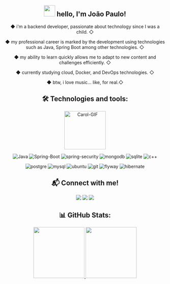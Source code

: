 <div align="center">
  
## <img src="https://media.giphy.com/media/hvRJCLFzcasrR4ia7z/giphy.gif" width="35px" height="35px"> hello, I'm João Paulo! </h2>
<div align="center">
<p>◆ i'm a backend developer, passionate about technology since I was a child. ◇</p>
<p>◆ my professional career is marked by the development using technologies such as Java, Spring Boot among other technologies. ◇</p>
<p>◆ my ability to learn quickly allows me to adapt to new content and challenges efficiently. ◇</p>
<p>◆ currently studying cloud, Docker, and DevOps technologies. ◇</p>
<p>◆ btw, i love music... like, for real.◇</p>
</div>

## 🛠 Technologies and tools:

<img align="center" alt="Carol-GIF" height="120" width="130" src="https://i.pinimg.com/originals/1a/56/ea/1a56eaaaf78869d7c6e0e620b2b98394.gif">
  
![Java](https://img.shields.io/badge/java-%23ED8B00.svg?style=for-the-badge&logo=openjdk&logoColor=white)
![Spring-Boot](https://img.shields.io/badge/Spring%20Boot-6DB33F.svg?style=for-the-badge&logo=Spring-Boot&logoColor=white)
![spring-security](https://img.shields.io/badge/Spring%20Security-6DB33F.svg?style=for-the-badge&logo=Spring-Security&logoColor=white)
![mongodb](https://img.shields.io/badge/MongoDB-47A248.svg?style=for-the-badge&logo=MongoDB&logoColor=white)
![sqlite](https://img.shields.io/badge/SQLite-003B57.svg?style=for-the-badge&logo=SQLite&logoColor=white)
![c++](https://img.shields.io/badge/C++-00599C.svg?style=for-the-badge&logo=C++&logoColor=white)

![postgre](https://img.shields.io/badge/PostgreSQL-4169E1.svg?style=for-the-badge&logo=PostgreSQL&logoColor=white)
![mysql](https://img.shields.io/badge/MySQL-4479A1.svg?style=for-the-badge&logo=MySQL&logoColor=white)
![ubuntu](https://img.shields.io/badge/Ubuntu-E95420.svg?style=for-the-badge&logo=Ubuntu&logoColor=white)
![git](https://img.shields.io/badge/Git-F05032.svg?style=for-the-badge&logo=Git&logoColor=white)
![flyway](https://img.shields.io/badge/Flyway-CC0200.svg?style=for-the-badge&logo=Flyway&logoColor=white)
![hibernate](https://img.shields.io/badge/Hibernate-59666C.svg?style=for-the-badge&logo=Hibernate&logoColor=white)

## 📬 Connect with me! 
</div>
  <div align="center">
    <a href="https://www.instagram.com/_ojoao.almeida/" target="_blank"> <img src="https://img.shields.io/badge/Instagram-E4405F?style=for-the-badge&logo=instagram&logoColor=white" target="_blank"></a>
      <a href="https://www.linkedin.com/in/joaopaulo23/" target="_blank"> <img src="https://img.shields.io/badge/LinkedIn-0077B5?style=for-the-badge&logo=linkedin&logoColor=white" target="_blank"></a>
    <a href="mailto:contato.joaopaulodeveloper@gmail.com"> <img src="https://img.shields.io/badge/Gmail-D14836?style=for-the-badge&logo=gmail&logoColor=white" target="_blank"></a>

## 📊 GitHub Stats:
<a href="https://github.com/J0aoPaulo">
<img height="160em" src="https://github-readme-stats.vercel.app/api?username=J0aoPaulo&show_icons=true&theme=dark&hide_rank=true"/>
<img height="160em" src="https://github-readme-stats.vercel.app/api/top-langs/?username=J0aoPaulo&layout=compact&theme=dark"/>
</div>

